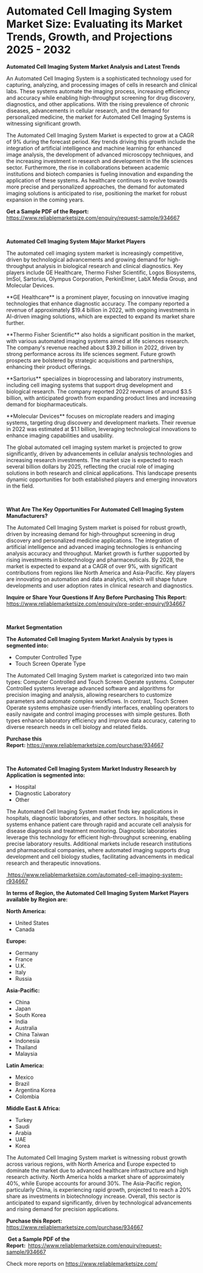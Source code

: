 <p><h1>Automated Cell Imaging System Market Size: Evaluating its Market Trends, Growth, and Projections 2025 - 2032</h1></p><p><strong>Automated Cell Imaging System Market Analysis and Latest Trends</strong></p>
<p><p>An Automated Cell Imaging System is a sophisticated technology used for capturing, analyzing, and processing images of cells in research and clinical labs. These systems automate the imaging process, increasing efficiency and accuracy while enabling high-throughput screening for drug discovery, diagnostics, and other applications. With the rising prevalence of chronic diseases, advancements in cellular research, and the demand for personalized medicine, the market for Automated Cell Imaging Systems is witnessing significant growth.</p><p>The Automated Cell Imaging System Market is expected to grow at a CAGR of 9% during the forecast period. Key trends driving this growth include the integration of artificial intelligence and machine learning for enhanced image analysis, the development of advanced microscopy techniques, and the increasing investment in research and development in the life sciences sector. Furthermore, the rise in collaborations between academic institutions and biotech companies is fueling innovation and expanding the application of these systems. As healthcare continues to evolve towards more precise and personalized approaches, the demand for automated imaging solutions is anticipated to rise, positioning the market for robust expansion in the coming years.</p></p>
<p><strong>Get a Sample PDF of the Report:&nbsp;</strong> <a href="https://www.reliablemarketsize.com/enquiry/request-sample/934667?utm_campaign=3112&utm_medium=2&utm_source=Github&utm_content=ia&utm_term=07032025&utm_id=automated-cell-imaging-system">https://www.reliablemarketsize.com/enquiry/request-sample/934667</a></p>
<p>&nbsp;</p>
<p><strong>Automated Cell Imaging System Major Market Players</strong></p>
<p><p>The automated cell imaging system market is increasingly competitive, driven by technological advancements and growing demand for high-throughput analysis in biological research and clinical diagnostics. Key players include GE Healthcare, Thermo Fisher Scientific, Logos Biosystems, ImSol, Sartorius, Olympus Corporation, PerkinElmer, LabX Media Group, and Molecular Devices.</p><p>**GE Healthcare** is a prominent player, focusing on innovative imaging technologies that enhance diagnostic accuracy. The company reported a revenue of approximately $19.4 billion in 2022, with ongoing investments in AI-driven imaging solutions, which are expected to expand its market share further.</p><p>**Thermo Fisher Scientific** also holds a significant position in the market, with various automated imaging systems aimed at life sciences research. The company's revenue reached about $39.2 billion in 2022, driven by strong performance across its life sciences segment. Future growth prospects are bolstered by strategic acquisitions and partnerships, enhancing their product offerings.</p><p>**Sartorius** specializes in bioprocessing and laboratory instruments, including cell imaging systems that support drug development and biological research. The company reported 2022 revenues of around $3.5 billion, with anticipated growth from expanding product lines and increasing demand for biopharmaceuticals.</p><p>**Molecular Devices** focuses on microplate readers and imaging systems, targeting drug discovery and development markets. Their revenue in 2022 was estimated at $1.1 billion, leveraging technological innovations to enhance imaging capabilities and usability.</p><p>The global automated cell imaging system market is projected to grow significantly, driven by advancements in cellular analysis technologies and increasing research investments. The market size is expected to reach several billion dollars by 2025, reflecting the crucial role of imaging solutions in both research and clinical applications. This landscape presents dynamic opportunities for both established players and emerging innovators in the field.</p></p>
<p>&nbsp;</p>
<p><strong>What Are The Key Opportunities For Automated Cell Imaging System Manufacturers?</strong></p>
<p><p>The Automated Cell Imaging System market is poised for robust growth, driven by increasing demand for high-throughput screening in drug discovery and personalized medicine applications. The integration of artificial intelligence and advanced imaging technologies is enhancing analysis accuracy and throughput. Market growth is further supported by rising investments in biotechnology and pharmaceuticals. By 2028, the market is expected to expand at a CAGR of over 9%, with significant contributions from regions like North America and Asia-Pacific. Key players are innovating on automation and data analytics, which will shape future developments and user adoption rates in clinical research and diagnostics.</p></p>
<p><strong>Inquire or Share Your Questions If Any Before Purchasing This Report:</strong> <a href="https://www.reliablemarketsize.com/enquiry/pre-order-enquiry/934667?utm_campaign=3112&utm_medium=2&utm_source=Github&utm_content=ia&utm_term=07032025&utm_id=automated-cell-imaging-system">https://www.reliablemarketsize.com/enquiry/pre-order-enquiry/934667</a></p>
<p>&nbsp;</p>
<p><strong>Market Segmentation</strong></p>
<p><strong>The Automated Cell Imaging System Market Analysis by types is segmented into:</strong></p>
<p><ul><li>Computer Controlled Type</li><li>Touch Screen Operate Type</li></ul></p>
<p><p>The Automated Cell Imaging System market is categorized into two main types: Computer Controlled and Touch Screen Operate systems. Computer Controlled systems leverage advanced software and algorithms for precision imaging and analysis, allowing researchers to customize parameters and automate complex workflows. In contrast, Touch Screen Operate systems emphasize user-friendly interfaces, enabling operators to easily navigate and control imaging processes with simple gestures. Both types enhance laboratory efficiency and improve data accuracy, catering to diverse research needs in cell biology and related fields.</p></p>
<p><strong>Purchase this Report:&nbsp;</strong><a href="https://www.reliablemarketsize.com/purchase/934667?utm_campaign=3112&utm_medium=2&utm_source=Github&utm_content=ia&utm_term=07032025&utm_id=automated-cell-imaging-system">https://www.reliablemarketsize.com/purchase/934667</a></p>
<p>&nbsp;</p>
<p><strong>The Automated Cell Imaging System Market Industry Research by Application is segmented into:</strong></p>
<p><ul><li>Hospital</li><li>Diagnostic Laboratory</li><li>Other</li></ul></p>
<p><p>The Automated Cell Imaging System market finds key applications in hospitals, diagnostic laboratories, and other sectors. In hospitals, these systems enhance patient care through rapid and accurate cell analysis for disease diagnosis and treatment monitoring. Diagnostic laboratories leverage this technology for efficient high-throughput screening, enabling precise laboratory results. Additional markets include research institutions and pharmaceutical companies, where automated imaging supports drug development and cell biology studies, facilitating advancements in medical research and therapeutic innovations.</p></p>
<p><a href="https://www.reliablemarketsize.com/automated-cell-imaging-system-r934667?utm_campaign=3112&utm_medium=2&utm_source=Github&utm_content=ia&utm_term=07032025&utm_id=automated-cell-imaging-system">&nbsp;https://www.reliablemarketsize.com/automated-cell-imaging-system-r934667</a></p>
<p><strong>In terms of Region, the Automated Cell Imaging System Market Players available by Region are:</strong></p>
<p>
    <p> <strong> North America: </strong>
        <ul>
            <li>United States</li>
            <li>Canada</li>
        </ul>
        </p> 
    <p> <strong> Europe: </strong>
        <ul>
            <li>Germany</li>
            <li>France</li>
            <li>U.K.</li>
            <li>Italy</li>
            <li>Russia</li>
        </ul>
        </p> 
    <p> <strong> Asia-Pacific: </strong>
        <ul>
            <li>China</li>
            <li>Japan</li>
            <li>South Korea</li>
            <li>India</li>
            <li>Australia</li>
            <li>China Taiwan</li>
            <li>Indonesia</li>
            <li>Thailand</li>
            <li>Malaysia</li>
        </ul>
        </p> 
    <p> <strong> Latin America: </strong>
        <ul>
            <li>Mexico</li>
            <li>Brazil</li>
            <li>Argentina Korea</li>
            <li>Colombia</li>
        </ul>
        </p> 
    <p> <strong> Middle East & Africa: </strong>
        <ul>
            <li>Turkey</li>
            <li>Saudi</li>
            <li>Arabia</li>
            <li>UAE</li>
            <li>Korea</li>
        </ul>
    </p>
    </p>
<p><p>The Automated Cell Imaging System market is witnessing robust growth across various regions, with North America and Europe expected to dominate the market due to advanced healthcare infrastructure and high research activity. North America holds a market share of approximately 40%, while Europe accounts for around 30%. The Asia-Pacific region, particularly China, is experiencing rapid growth, projected to reach a 20% share as investments in biotechnology increase. Overall, this sector is anticipated to expand significantly, driven by technological advancements and rising demand for precision applications.</p></p>
<p><strong>Purchase this Report: </strong><a href="https://www.reliablemarketsize.com/purchase/934667?utm_campaign=3112&utm_medium=2&utm_source=Github&utm_content=ia&utm_term=07032025&utm_id=automated-cell-imaging-system">https://www.reliablemarketsize.com/purchase/934667</a></p>
<p>&nbsp;<strong>Get a Sample PDF of the Report:&nbsp;&nbsp;</strong><a href="https://www.reliablemarketsize.com/enquiry/request-sample/934667?utm_campaign=3112&utm_medium=2&utm_source=Github&utm_content=ia&utm_term=07032025&utm_id=automated-cell-imaging-system">https://www.reliablemarketsize.com/enquiry/request-sample/934667</a></p>
<p><strong></strong></p>
<p>Check more reports on <a href="https://www.reliablemarketsize.com/?utm_campaign=3112&utm_medium=2&utm_source=Github&utm_content=ia&utm_term=07032025&utm_id=automated-cell-imaging-system">https://www.reliablemarketsize.com/</a></p>